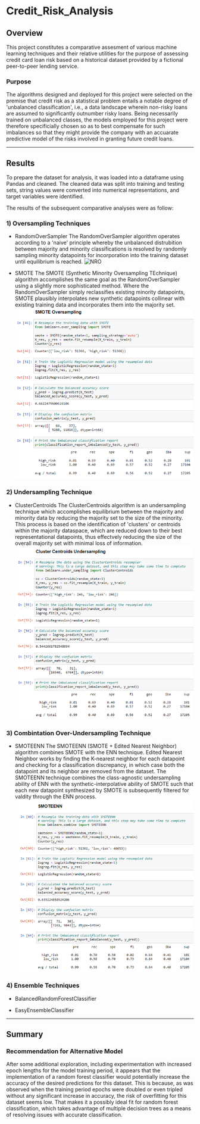 # Credit_Risk_Analysis

## **Overview**
This project constitutes a comparative assesment of various machine learning techniques and their relative utilities for the purpose of assessing credit card loan risk based on a historical dataset provided by a fictional peer-to-peer lending service.

### **Purpose**
The algorithms designed and deployed for this project were selected on the premise that credit risk as a statistical problem entails a notable degree of 'unbalanced classification', i.e., a data landscape wherein non-risky loans are assumed to significantly outnumber risky loans.  Being necessarily trained on unbalanced classes, the models employed for this project were therefore specificially chosen so as to best compensate for such imbalances so that they might provide the company with an accuarate predictive model of the risks involved in granting future credit loans.

--------------------------------
## Results
To prepare the dataset for analysis, it was loaded into a dataframe using Pandas and cleaned.  The cleaned data was split into training and testing sets, string values were converted into numerical representations, and target variables were identified.    

The results of the subsequent comparative analyses were as follow:

### **1) Oversampling Techniques**
- RandomOverSampler
The RandomOverSampler algorithm operates according to a 'naive' principle whereby the unbalanced distrubition between majority and minority classifications is resolved by randomly sampling minority datapoints for incorporation into the training dataset until equilibrium is reached.
![NRO](Images/NRO.png)

- SMOTE
The SMOTE (Synthetic Minority Oversampling TEchnique) algorithm accomplishes the same goal as the RandomOverSampler using a slightly more sophisticated method.  Where the RandomOverSampler simply reclassifies existing minority datapoints, SMOTE plausibly interpolates new synthetic datapoints collinear with existing training data and incorporates them into the majority set.
![SMOTE](Images/SMOTE.png)   

### **2) Undersampling Technique**
- ClusterCentroids
The ClusterCentroids algorithm is an undersampling technique which accomplishes equilibrium between the majority and minority data by reducing the majority set to the size of the minority.  This process is based on the identification of 'clusters' or centroids within the majority dataspace, which are reduced down to their best representational datapoints, thus effectvely reducing the size of the overall majority set with minimal loss of information.     
![CCU](Images/CCU.png)

### **3) Combintation Over-Undersampling Technique**
- SMOTEENN
The SMOTEENN (SMOTE + Edited Nearest Neighbor) algorithm combines SMOTE with the ENN technique.  Edited Nearest Neighbor works by finding the K-nearest neighbor for each datapoint and checking for a classification discrepancy, in which case both the datapoint and its neighbor are removed from the dataset.  The SMOTEENN technique combines the class-agnostic undersampling ability of ENN with the synthetic-interpolative ability of SMOTE such that each new datapoint synthesized by SMOTE is subsequently filtered for valdity through the ENN process.  
![SMOTEENN](Images/SMOTEENN.png)


### 4) **Ensemble Techniques**
- BalancedRandomForestClassifier


- EasyEnsembleClassifier


--------------------------------

## **Summary**
 

### Recommendation for Alternative Model
After some additional exploration, including experimentation with increased epoch lengths for the model training period, it appears that the implementation of a random forest classifier would potentially increase the accuracy of the desired predictions for this dataset.  This is because, as was observed when the training period epochs were doubled or even tripled without any significant increase in accuracy, the risk of overfitting for this dataset seems low.  That makes it a possibly ideal fit for random forest classification, which takes advantage of multiple decision trees as a means of resolving issues with accurate classification. 
